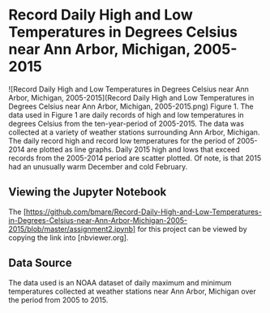 # Record Daily High and Low Temperatures in Degrees Celsius near Ann Arbor, Michigan, 2005-2015
![Record Daily High and Low Temperatures in Degrees Celsius near Ann Arbor, Michigan, 2005-2015](Record Daily High and Low Temperatures in Degrees Celsius near Ann Arbor, Michigan, 2005-2015.png)
Figure 1. The data used in Figure 1 are daily records of high and low temperatures in degrees Celsius from the ten-year-period of 2005-2015. The data was collected at a variety of weather stations surrounding Ann Arbor, Michigan. The daily record high and record low temperatures for the period of 2005-2014 are plotted as line graphs. Daily 2015 high and lows that exceed records from the 2005-2014 period are scatter plotted. Of note, is that 2015 had an unusually warm December and cold February.

## Viewing the Jupyter Notebook
The [https://github.com/bmare/Record-Daily-High-and-Low-Temperatures-in-Degrees-Celsius-near-Ann-Arbor-Michigan-2005-2015/blob/master/assignment2.ipynb] for this project can be viewed by copying the link into [nbviewer.org].

## Data Source
The data used is an NOAA dataset of daily maximum and minimum temperatures collected at weather stations near Ann Arbor, Michigan over the period from 2005 to 2015.
